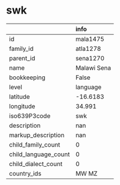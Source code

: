# swk
|                      | info        |
|:---------------------|:------------|
| id                   | mala1475    |
| family_id            | atla1278    |
| parent_id            | sena1270    |
| name                 | Malawi Sena |
| bookkeeping          | False       |
| level                | language    |
| latitude             | -16.6183    |
| longitude            | 34.991      |
| iso639P3code         | swk         |
| description          | nan         |
| markup_description   | nan         |
| child_family_count   | 0           |
| child_language_count | 0           |
| child_dialect_count  | 0           |
| country_ids          | MW MZ       |
